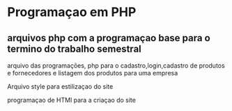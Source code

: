 # Programaçao em PHP
## arquivos php com a programaçao base para o termino do trabalho semestral
<P> arquivo das programações, php para o cadastro,login,cadastro de produtos e fornecedores e listagem dos produtos para uma empresa</P>
<p> Arquivo style para estilizaçao do site</p>
<p> programaçao de HTMl para a criaçao do site</p>
